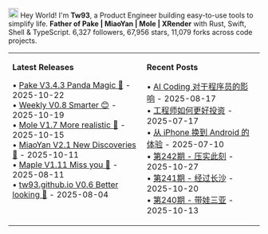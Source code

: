 <img src='https://x.tw93.fun/images/hi.gif' alt='Hi' width="20"/> Hey World! I'm **Tw93**, a Product Engineer building easy-to-use tools to simplify life. **Father of Pake | MiaoYan | Mole | XRender** with Rust, Swift, Shell & TypeScript. <!-- github_stats starts -->6,327 followers, 67,956 stars, 11,079 forks<!-- github_stats ends --> across code projects.

<table width="1200px" cellspacing="0" cellpadding="0">
<tr>
<td width="600px" valign="top">

**Latest Releases**

<!-- recent_releases starts -->
• [Pake V3.4.3 Panda Magic 🐼](https://github.com/tw93/Pake/releases/tag/V3.4.3) - 2025-10-22<br>• [Weekly V0.8 Smarter 😊](https://github.com/tw93/Weekly/releases/tag/V0.8) - 2025-10-19<br>• [Mole V1.7 More realistic 🐥](https://github.com/tw93/Mole/releases/tag/V1.7.17) - 2025-10-15<br>• [MiaoYan V2.1 New Discoveries 🥜](https://github.com/tw93/MiaoYan/releases/tag/V2.1.6) - 2025-10-11<br>• [Maple V1.11 Miss you 🍇](https://github.com/tw93/Maple/releases/tag/V1.11) - 2025-08-11<br>• [tw93.github.io V0.6 Better looking 🍓](https://github.com/tw93/tw93.github.io/releases/tag/V0.6.0) - 2025-08-04
<!-- recent_releases ends -->
</td>
<td width="600px" valign="top">

**Recent Posts**

<!-- blog starts -->
• [AI Coding 对于程序员的影响](https://tw93.fun/2025-08-17/ai-coding.html) - 2025-08-17<br>• [工程师如何更好投资](https://tw93.fun/2025-07-17/money.html) - 2025-07-17<br>• [从 iPhone 换到 Android 的体验](https://tw93.fun/2025-07-10/android.html) - 2025-07-10<br>• [第242期 - 压实此刻](https://weekly.tw93.fun/posts/242/) - 2025-10-27<br>• [第241期 - 经过长沙](https://weekly.tw93.fun/posts/241/) - 2025-10-20<br>• [第240期 - 带娃三亚](https://weekly.tw93.fun/posts/240/) - 2025-10-13
<!-- blog ends -->
</td>
</tr>
</table>
